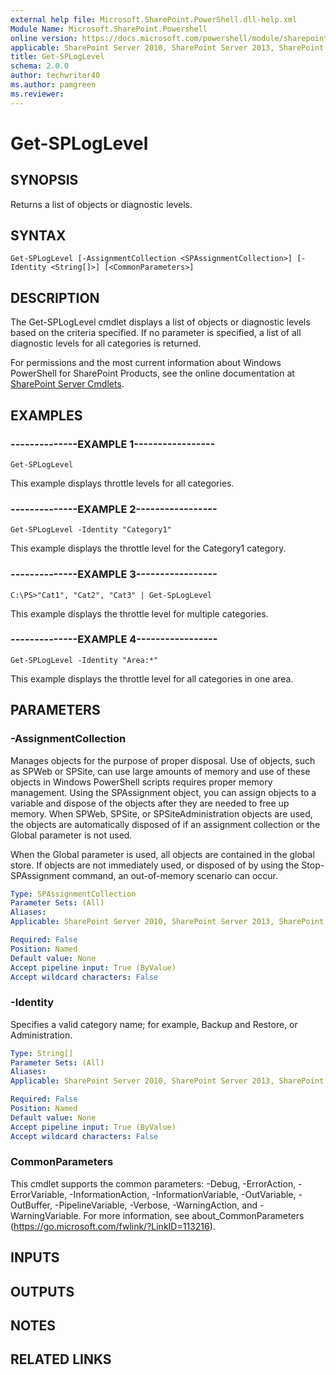 ```yaml
---
external help file: Microsoft.SharePoint.PowerShell.dll-help.xml
Module Name: Microsoft.SharePoint.Powershell
online version: https://docs.microsoft.com/powershell/module/sharepoint-server/get-sploglevel
applicable: SharePoint Server 2010, SharePoint Server 2013, SharePoint Server 2016, SharePoint Server 2019
title: Get-SPLogLevel
schema: 2.0.0
author: techwriter40
ms.author: pamgreen
ms.reviewer:
---
```


# Get-SPLogLevel

## SYNOPSIS

Returns a list of objects or diagnostic levels.



## SYNTAX

```
Get-SPLogLevel [-AssignmentCollection <SPAssignmentCollection>] [-Identity <String[]>] [<CommonParameters>]
```

## DESCRIPTION
The Get-SPLogLevel cmdlet displays a list of objects or diagnostic levels based on the criteria specified.
If no parameter is specified, a list of all diagnostic levels for all categories is returned.

For permissions and the most current information about Windows PowerShell for SharePoint Products, see the online documentation at [SharePoint Server Cmdlets](https://docs.microsoft.com/powershell/sharepoint/sharepoint-server/sharepoint-server-cmdlets).

## EXAMPLES

### --------------EXAMPLE 1----------------- 
```
Get-SPLogLevel
```

This example displays throttle levels for all categories.

### --------------EXAMPLE 2----------------- 
```
Get-SPLogLevel -Identity "Category1"
```

This example displays the throttle level for the Category1 category.

### --------------EXAMPLE 3----------------- 
```
C:\PS>"Cat1", "Cat2", "Cat3" | Get-SpLogLevel
```

This example displays the throttle level for multiple categories.

### --------------EXAMPLE 4----------------- 
```
Get-SPLogLevel -Identity "Area:*"
```

This example displays the throttle level for all categories in one area.

## PARAMETERS

### -AssignmentCollection
Manages objects for the purpose of proper disposal.
Use of objects, such as SPWeb or SPSite, can use large amounts of memory and use of these objects in Windows PowerShell scripts requires proper memory management.
Using the SPAssignment object, you can assign objects to a variable and dispose of the objects after they are needed to free up memory.
When SPWeb, SPSite, or SPSiteAdministration objects are used, the objects are automatically disposed of if an assignment collection or the Global parameter is not used.

When the Global parameter is used, all objects are contained in the global store.
If objects are not immediately used, or disposed of by using the Stop-SPAssignment command, an out-of-memory scenario can occur.

```yaml
Type: SPAssignmentCollection
Parameter Sets: (All)
Aliases: 
Applicable: SharePoint Server 2010, SharePoint Server 2013, SharePoint Server 2016, SharePoint Server 2019

Required: False
Position: Named
Default value: None
Accept pipeline input: True (ByValue)
Accept wildcard characters: False
```

### -Identity
Specifies a valid category name; for example, Backup and Restore, or Administration.

```yaml
Type: String[]
Parameter Sets: (All)
Aliases: 
Applicable: SharePoint Server 2010, SharePoint Server 2013, SharePoint Server 2016, SharePoint Server 2019

Required: False
Position: Named
Default value: None
Accept pipeline input: True (ByValue)
Accept wildcard characters: False
```

### CommonParameters
This cmdlet supports the common parameters: -Debug, -ErrorAction, -ErrorVariable, -InformationAction, -InformationVariable, -OutVariable, -OutBuffer, -PipelineVariable, -Verbose, -WarningAction, and -WarningVariable. For more information, see about_CommonParameters (https://go.microsoft.com/fwlink/?LinkID=113216).

## INPUTS

## OUTPUTS

## NOTES

## RELATED LINKS

